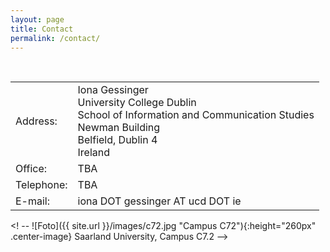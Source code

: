 ```yaml
---
layout: page
title: Contact
permalink: /contact/
---
```


<table>
  <tbody>
    <tr>
      <td>Address:</td>
      <td>Iona Gessinger <br>
        University College Dublin <br> 
        School of Information and Communication Studies <br> 
        Newman Building <br>
        Belfield, Dublin 4 <br>
        Ireland </td>
    </tr>
    <tr>
      <td>Office:</td>
      <td>TBA</td>
    </tr>         
    <tr>
      <td>Telephone:</td>
      <td>TBA</td>
    </tr>
    <tr>
      <td>E-mail:</td>
      <td>iona DOT gessinger AT ucd DOT ie</td>
    </tr>
  </tbody>
</table>

<! --
![Foto]({{ site.url }}/images/c72.jpg "Campus C72"){:height="260px" .center-image}
Saarland University, Campus C7.2
-->
